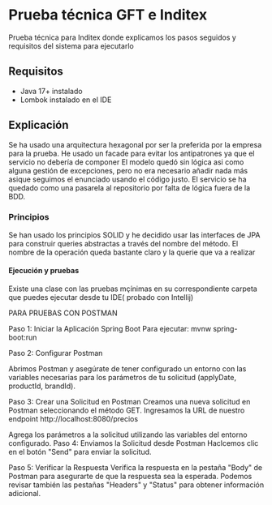 # Prueba técnica GFT e Inditex

Prueba técnica para Inditex donde explicamos los pasos seguidos y requisitos del sistema para ejecutarlo

## Requisitos

* Java 17+ instalado
* Lombok instalado en el IDE

## Explicación

Se ha usado una arquitectura hexagonal por ser la preferida por la empresa para la prueba. He usado un facade para evitar los antipatrones ya que el servicio no debería de componer
El modelo quedó sin lógica asi como alguna gestión de excepciones, pero no era necesario añadir nada más asique  seguimos el enunciado usando el código justo.
El servicio se ha quedado como una pasarela al repositorio por falta de lógica fuera de la BDD. 

### Principios
Se han usado los principios SOLID y he decidido usar las interfaces de  JPA para construir queries abstractas a través del nombre del método. El nombre de la operación queda bastante claro y la querie que va a realizar

#### Ejecución y pruebas 
 Existe una clase con las pruebas mçínimas en su correspondiente carpeta que puedes ejecutar desde tu IDE( probado con Intellij)

PARA PRUEBAS CON POSTMAN 

Paso 1: Iniciar la Aplicación Spring Boot
	Para ejecutar: mvnw spring-boot:run


Paso 2: Configurar Postman

Abrimos Postman y asegúrate de tener configurado un entorno con las variables necesarias para los parámetros de tu solicitud (applyDate, productId, brandId).


Paso 3: Crear una Solicitud en Postman
Creamos  una nueva solicitud en Postman seleccionando el método GET.
Ingresamos la URL de nuestro endpoint  http://localhost:8080/precios

Agrega los parámetros a la solicitud utilizando las variables del entorno configurado.
Paso 4: Enviamos la Solicitud desde Postman
Haclcemos clic en el botón "Send" para enviar la solicitud.

Paso 5: Verificar la Respuesta
Verifica la respuesta en la pestaña "Body" de Postman para asegurarte de que la respuesta sea la esperada. Podemos revisar también las pestañas "Headers" y "Status" para obtener información adicional.